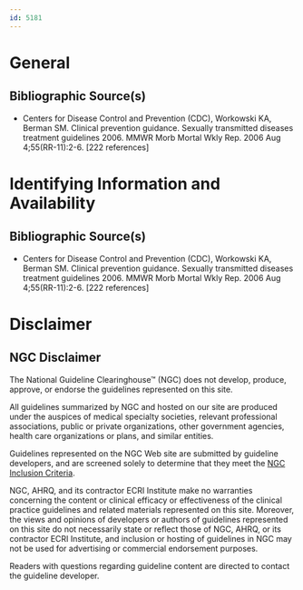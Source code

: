 ```yaml
---
id: 5181
---
```


# General

## Bibliographic Source(s)

- Centers for Disease Control and Prevention (CDC), Workowski KA, Berman SM. Clinical prevention guidance. Sexually transmitted diseases treatment guidelines 2006. MMWR Morb Mortal Wkly Rep. 2006 Aug 4;55(RR-11):2-6. [222 references]

# Identifying Information and Availability

## Bibliographic Source(s)

- Centers for Disease Control and Prevention (CDC), Workowski KA, Berman SM. Clinical prevention guidance. Sexually transmitted diseases treatment guidelines 2006. MMWR Morb Mortal Wkly Rep. 2006 Aug 4;55(RR-11):2-6. [222 references]

# Disclaimer

## NGC Disclaimer

The National Guideline Clearinghouse™ (NGC) does not develop, produce, approve, or endorse the guidelines represented on this site.

All guidelines summarized by NGC and hosted on our site are produced under the auspices of medical specialty societies, relevant professional associations, public or private organizations, other government agencies, health care organizations or plans, and similar entities.

Guidelines represented on the NGC Web site are submitted by guideline developers, and are screened solely to determine that they meet the [NGC Inclusion Criteria](/help-and-about/summaries/inclusion-criteria).

NGC, AHRQ, and its contractor ECRI Institute make no warranties concerning the content or clinical efficacy or effectiveness of the clinical practice guidelines and related materials represented on this site. Moreover, the views and opinions of developers or authors of guidelines represented on this site do not necessarily state or reflect those of NGC, AHRQ, or its contractor ECRI Institute, and inclusion or hosting of guidelines in NGC may not be used for advertising or commercial endorsement purposes.

Readers with questions regarding guideline content are directed to contact the guideline developer.

